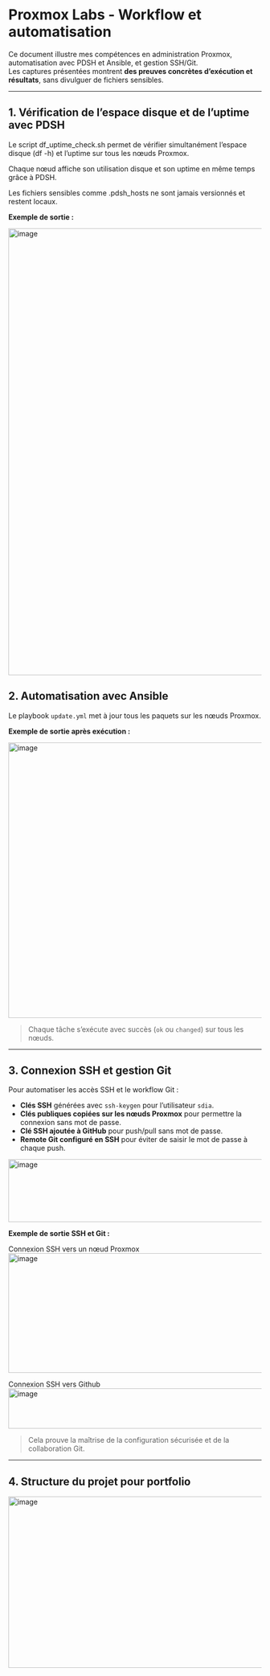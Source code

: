 # Proxmox Labs - Workflow et automatisation

Ce document illustre mes compétences en administration Proxmox, automatisation avec PDSH et Ansible, et gestion SSH/Git.  
Les captures présentées montrent **des preuves concrètes d’exécution et résultats**, sans divulguer de fichiers sensibles.

---

## 1. Vérification de l’espace disque et de l’uptime avec PDSH

Le script df_uptime_check.sh permet de vérifier simultanément l’espace disque (df -h) et l’uptime sur tous les nœuds Proxmox.

Chaque nœud affiche son utilisation disque et son uptime en même temps grâce à PDSH.

Les fichiers sensibles comme .pdsh_hosts ne sont jamais versionnés et restent locaux.

**Exemple de sortie :**

<img width="777" height="889" alt="image" src="https://github.com/user-attachments/assets/ec82167a-f91c-4597-a9b4-a0230cbf2097" />


## 2. Automatisation avec Ansible

Le playbook `update.yml` met à jour tous les paquets sur les nœuds Proxmox.

**Exemple de sortie après exécution :**

<img width="955" height="548" alt="image" src="https://github.com/user-attachments/assets/02ee52f1-cc14-4488-acfd-54a0efd3641d" />


> Chaque tâche s’exécute avec succès (`ok` ou `changed`) sur tous les nœuds.  

---

## 3. Connexion SSH et gestion Git

Pour automatiser les accès SSH et le workflow Git :  

- **Clés SSH** générées avec `ssh-keygen` pour l’utilisateur `sdia`.
- **Clés publiques copiées sur les nœuds Proxmox** pour permettre la connexion sans mot de passe.
- **Clé SSH ajoutée à GitHub** pour push/pull sans mot de passe.
- **Remote Git configuré en SSH** pour éviter de saisir le mot de passe à chaque push. 

<img width="781" height="125" alt="image" src="https://github.com/user-attachments/assets/ac31f576-3ffc-4f42-afb9-17d3d41e59ba" />

**Exemple de sortie SSH et Git :**

Connexion SSH vers un nœud Proxmox
<img width="911" height="238" alt="image" src="https://github.com/user-attachments/assets/ad438705-67c8-461d-ba19-908021a893b1" />

Connexion SSH vers Github
<img width="924" height="80" alt="image" src="https://github.com/user-attachments/assets/bcccd7bc-6a58-4d3b-bb55-a3f07673f720" />


> Cela prouve la maîtrise de la configuration sécurisée et de la collaboration Git.

---

## 4. Structure du projet pour portfolio

<img width="854" height="341" alt="image" src="https://github.com/user-attachments/assets/9452fe8f-195f-44d8-ba1a-9020d1a51be4" />



